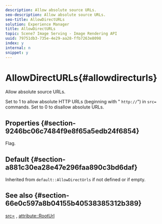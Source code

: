 ```yaml
---
description: Allow absolute source URLs.
seo-description: Allow absolute source URLs.
seo-title: AllowDirectURLs
solution: Experience Manager
title: AllowDirectURLs
topic: Scene7 Image Serving - Image Rendering API
uuid: 79751db3-735e-4e29-aa28-ffb7263e8098
index: y
internal: n
snippet: y
---
```


# AllowDirectURLs{#allowdirecturls}

Allow absolute source URLs.

Set to 1 to allow absolute HTTP URLs (beginning with " `http://`") in `src=` commands. Set to 0 to disallow absolute URLs.

## Properties {#section-9246bc06c7484f9e8f65a5edb24f6854}

Flag.

## Default {#section-a881c30ea28e47e296faa890c3bd6daf}

Inherited from `default::AllowDirectUrls` if not defined or if empty.

## See also {#section-66e0c597a8b04155b40538385312b389}

[src=](../../../../../ir_api/http_protocol/image-rendering-api-ref/c-ir-http-protocol-ref/c-ir-http-protocol-command-reference/r-ir-src.md#reference-62c98abad22149d68d405ed6aaff8272) , [attribute::RootUrl](../../../../../ir_api/material_cat/image-rendering-api-ref/c-ir-material-catalog/c-ir-attributes-reference/r-ir-rooturl.md#reference-b8d706a573814802bd6794223cc78402) 
